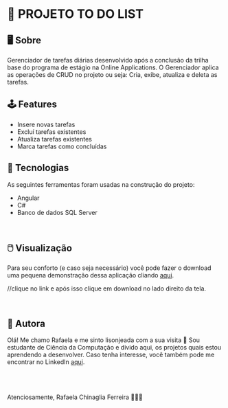 # 📝 PROJETO TO DO LIST

## 🖥️ Sobre 
Gerenciador de tarefas diárias desenvolvido após a conclusão da trilha base do programa de estágio na Online Applications. O Gerenciador aplica as operações de CRUD no projeto ou seja: Cria, exibe, atualiza e deleta as tarefas. <br />

## 🕹️ Features
* Insere novas tarefas
* Excluí tarefas existentes
* Atualiza tarefas existentes 
* Marca tarefas como concluídas

 ## 🧰 Tecnologias
 As seguintes ferramentas foram usadas na construção do projeto:
* Angular
* C#
* Banco de dados SQL Server
<br />

## 🖱️ Visualização
Para seu conforto (e caso seja necessário) você pode fazer o download uma pequena demonstração dessa aplicação cliando [aqui](https://github.com/rafaelachinaglia/to-do-list/blob/main/media/projeto-todo.mp4). 
<p>//clique no link e após isso clique em download no lado direito da tela.</p>
<br />

## 👸 Autora
Olá! Me chamo Rafaela e me sinto lisonjeada com a sua visita 🙂 
Sou estudante de Ciência da Computação e divido aqui, os projetos quais estou aprendendo a desenvolver. 
Caso tenha interesse, você também pode me encontrar no LinkedIn [aqui](https://www.linkedin.com/in/rafaela-chinaglia-ferreira-333203116/).


<br />
<br />
<br />
Atenciosamente, Rafaela Chinaglia Ferreira 🧚🏻‍♀️
